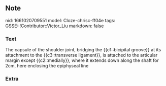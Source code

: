 ## Note
nid: 1661020709551
model: Cloze-chrisc-ff04e
tags: GSSE::!Contributor::Victor_Liu
markdown: false

### Text
The capsule of the shoulder joint, bridging the <span style="color: 
 var(--field-fg); background:
var(--field-bg);">{{c1::bicip<span style="color: var(--field-fg); 
 background: var(--field-bg);">ital groove</span>}} at its
attachment to the {{c3::transverse ligament}}, is attached to the
articular margin except {{c2::medially}},</span> <span style= 
"color: var(--field-fg); background: var(--field-bg);">where it
extends down along the shaft for 2cm, here</span> <span style= 
"color: var(--field-fg); background: var(--field-bg);">enclosing
the epiphyseal line</span>

### Extra


